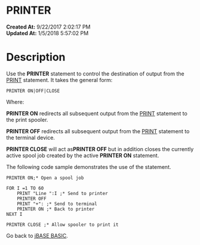 # PRINTER

**Created At:** 9/22/2017 2:02:17 PM  
**Updated At:** 1/5/2018 5:57:02 PM  


# Description

Use the **PRINTER** statement to control the destination of output from the [PRINT](277631-print) statement. It takes the general form:

```
PRINTER ON|OFF|CLOSE
```

Where:

**PRINTER ON** redirects all subsequent output from the [PRINT](277631-print) statement to the print spooler.

**PRINTER OFF** redirects all subsequent output from the [PRINT](277631-print) statement to the terminal device.

**PRINTER CLOSE** will act as**PRINTER OFF** but in addition closes the currently active spool job created by the active **PRINTER ON** statement.

The following code sample demonstrates the use of the statement.

```
PRINTER ON;* Open a spool job

FOR I =1 TO 60
    PRINT "Line ":I ;* Send to printer
    PRINTER OFF
    PRINT "+": ;* Send to terminal
    PRINTER ON ;* Back to printer
NEXT I

PRINTER CLOSE ;* Allow spooler to print it
```



Go back to [jBASE BASIC](263498-jbase-basic).
